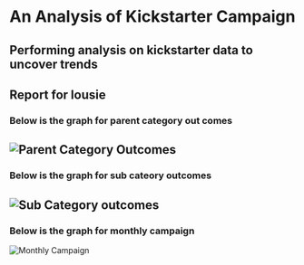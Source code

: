 # An Analysis of Kickstarter Campaign 
## Performing analysis on kickstarter data to uncover trends
## Report for lousie
### Below is the graph for parent category out comes
![Parent Category Outcomes](https://user-images.githubusercontent.com/96033163/147389634-0cfecc44-eec1-4a9e-87d6-e61fa5ea0987.jpg)
---
### Below is the graph for sub cateory outcomes
![Sub Category outcomes](https://user-images.githubusercontent.com/96033163/147389668-969a601d-1a8f-4531-bf32-1bbfbdf99f70.jpg)
---
### Below is the graph for monthly campaign
![Monthly Campaign](https://user-images.githubusercontent.com/96033163/147389711-d7b6f5cd-ca97-4120-b465-3a3f87b5ec37.jpg)
